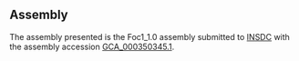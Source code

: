 

Assembly
--------

The assembly presented is the Foc1\_1.0 assembly submitted to
[INSDC](http://www.insdc.org) with the assembly accession
[GCA\_000350345.1](http://www.ebi.ac.uk/ena/data/view/GCA_000350345.1).
